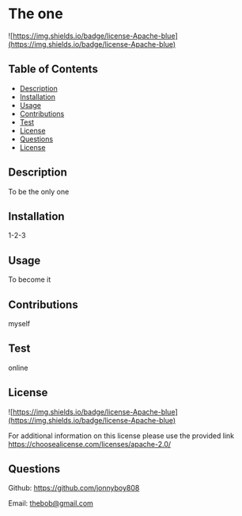 # The one

![https://img.shields.io/badge/license-Apache-blue](https://img.shields.io/badge/license-Apache-blue)

## Table of Contents

* [Description](#description)
* [Installation](#installation)
* [Usage](#usage)
* [Contributions](#contributions)
* [Test](#test)
* [License](#license)
* [Questions](#questions)
* [License](#license)


## Description
To be the only one

## Installation
1-2-3

## Usage
To become it

## Contributions
myself

## Test
online

## License
![https://img.shields.io/badge/license-Apache-blue](https://img.shields.io/badge/license-Apache-blue)

For additional information on this license please use the provided link
https://choosealicense.com/licenses/apache-2.0/

## Questions
Github: https://github.com/jonnyboy808

Email: thebob@gmail.com


